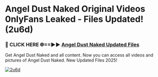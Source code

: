 # Angel Dust Naked Original Videos 0nlyFans Leaked - Files Updated! (2u6d)

<h3>🔴 CLICK HERE 🌐==►► <a href="https://tinyurl.com/up5wt9bj" rel="nofollow">Angel Dust Naked Updated Files</a></h3>

Get Angel Dust Naked and all content. Now you can access all videos and pictures of Angel Dust Naked. New Updated Files 2025!

[![2u6d](https://i.imgur.com/ABiUzMV.gif)](https://tinyurl.com/up5wt9bj)
